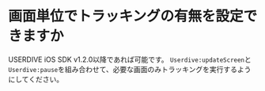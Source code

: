 # 画面単位でトラッキングの有無を設定できますか

USERDIVE iOS SDK v1.2.0以降であれば可能です。
`Userdive:updateScreen`と`Userdive:pause`を組み合わせて、必要な画面のみトラッキングを実行するようにしてください。
